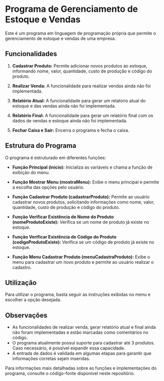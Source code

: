 # Programa de Gerenciamento de Estoque e Vendas

Este é um programa em linguagem de programação própria que permite o gerenciamento de estoque e vendas de uma empresa.

## Funcionalidades

1. **Cadastrar Produto:** Permite adicionar novos produtos ao estoque, informando nome, valor, quantidade, custo de produção e código do produto.

2. **Realizar Venda:** A funcionalidade para realizar vendas ainda não foi implementada.

3. **Relatório Atual:** A funcionalidade para gerar um relatório atual do estoque e das vendas ainda não foi implementada.

4. **Relatório Final:** A funcionalidade para gerar um relatório final com os dados de vendas e estoque ainda não foi implementada.

5. **Fechar Caixa e Sair:** Encerra o programa e fecha o caixa.

## Estrutura do Programa

O programa é estruturado em diferentes funções:

- **Função Principal (inicio):** Inicializa as variáveis e chama a função de exibição do menu.
  
- **Função Mostrar Menu (mostraMenu):** Exibe o menu principal e permite a escolha das opções pelo usuário.

- **Função Cadastrar Produto (cadastrarProduto):** Permite ao usuário cadastrar novos produtos, solicitando informações como nome, valor, quantidade, custo de produção e código do produto.

- **Função Verificar Existência de Nome do Produto (nomeProdutoExiste):** Verifica se um nome de produto já existe no estoque.

- **Função Verificar Existência de Código do Produto (codigoProdutoExiste):** Verifica se um código de produto já existe no estoque.

- **Função Menu Cadastrar Produto (menuCadastraProduto):** Exibe o menu para cadastrar um novo produto e permite ao usuário realizar o cadastro.

## Utilização

Para utilizar o programa, basta seguir as instruções exibidas no menu e escolher a opção desejada.

## Observações

- As funcionalidades de realizar venda, gerar relatório atual e final ainda não foram implementadas e estão marcadas como comentários no código.
- O programa atualmente possui suporte para cadastrar até 3 produtos. Caso necessário, é possível expandir essa capacidade.
- A entrada de dados é validada em algumas etapas para garantir que informações corretas sejam inseridas.

Para informações mais detalhadas sobre as funções e implementações do programa, consulte o código-fonte disponível neste repositório.

